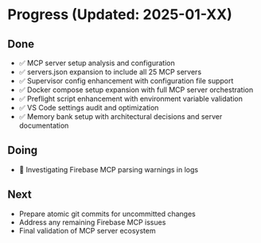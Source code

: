 # Progress (Updated: 2025-01-XX)

## Done

- ✅ MCP server setup analysis and configuration
- ✅ servers.json expansion to include all 25 MCP servers
- ✅ Supervisor config enhancement with configuration file support
- ✅ Docker compose setup expansion with full MCP server orchestration
- ✅ Preflight script enhancement with environment variable validation
- ✅ VS Code settings audit and optimization
- ✅ Memory bank setup with architectural decisions and server documentation

## Doing

- 🔄 Investigating Firebase MCP parsing warnings in logs

## Next

- Prepare atomic git commits for uncommitted changes
- Address any remaining Firebase MCP issues
- Final validation of MCP server ecosystem
